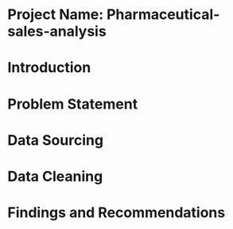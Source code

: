 # Project Name: Pharmaceutical-sales-analysis

# Introduction



# Problem Statement



# Data Sourcing



# Data Cleaning



# Findings and Recommendations
